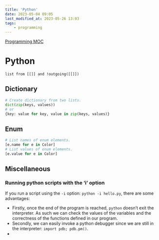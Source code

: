 ```yaml
---
title: 'Python'
date: 2023-05-04 09:05
last_modified_at: 2023-05-26 13:03
tags:
    - programming
---
```


[Programming MOC](Programming%20MOC.md)

# Python

```dataview
list from [[]] and !outgoing([[]])
```

## Dictionary

```python
# Create dictionary from two lists.
dict(zip(keys, values))
# or
{key: value for key, value in zip(keys, values)}
```

## Enum

```python
# List names of enum elements.
[e.name for e in Color]
# List values of enum elements.
[e.value for e in Color]
```

## Miscellaneous

### Running python scripts with the ‘i’ option

If you run a script using the `-i` option: `python -i hello.py`, there are some advantages:

* Firstly, once the end of the program is reached, `python` doesn’t exit the interpreter. As such we can check the values of the variables and the correctness of the functions defined in our program.
* Secondly, we can easily invoke a python debugger since we are still in the interpreter: `import pdb; pdb.pm()`.
* 
